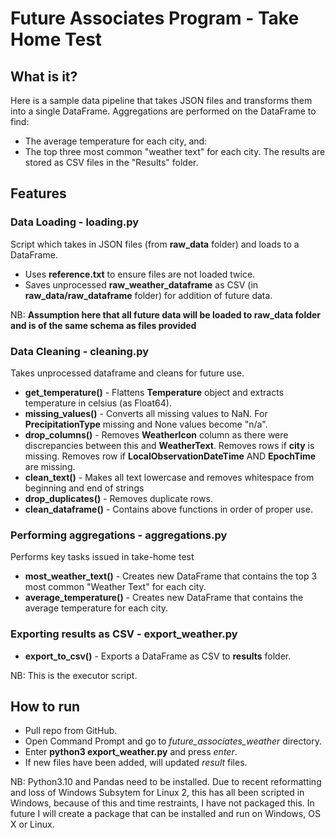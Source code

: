 # Future Associates Program - Take Home Test

## What is it?
Here is a sample data pipeline that takes JSON files and transforms them into a single DataFrame. Aggregations are performed on the DataFrame to find:
- The average temperature for each city, and:
- The top three most common "weather text" for each city.
The results are stored as CSV files in the "Results" folder.

## Features
### Data Loading - **loading.py**
Script which takes in JSON files (from **raw_data** folder) and loads to a DataFrame.
- Uses **reference.txt** to ensure files are not loaded twice.
- Saves unprocessed **raw_weather_dataframe** as CSV (in **raw_data/raw_dataframe** folder) for addition of future data.

NB: **Assumption here that all future data will be loaded to raw_data folder and is of the same schema as files provided**

### Data Cleaning - **cleaning.py**
Takes unprocessed dataframe and cleans for future use.
- **get_temperature()** - Flattens **Temperature** object and extracts temperature in celsius (as Float64).
- **missing_values()** - Converts all missing values to NaN. For **PrecipitationType** missing and None values become "n/a".
- **drop_columns()** - Removes **WeatherIcon** column as there were discrepancies between this and **WeatherText**. Removes rows if **city** is missing. Removes row if **LocalObservationDateTime** AND **EpochTime** are missing.
- **clean_text()** - Makes all text lowercase and removes whitespace from beginning and end of strings
- **drop_duplicates()** - Removes duplicate rows.
- **clean_dataframe()** - Contains above functions in order of proper use.

### Performing aggregations - **aggregations.py**
Performs key tasks issued in take-home test
- **most_weather_text()** - Creates new DataFrame that contains the top 3 most common "Weather Text" for each city.
- **average_temperature()** - Creates new DataFrame that contains the average temperature for each city.

### Exporting results as CSV - **export_weather.py**
- **export_to_csv()** - Exports a DataFrame as CSV to **results** folder.

NB: This is the executor script.

## How to run
- Pull repo from GitHub.
- Open Command Prompt and go to *future_associates_weather* directory.
- Enter **python3 export_weather.py** and press *enter*.
- If new files have been added, will updated *result* files.

NB: Python3.10 and Pandas need to be installed. Due to recent reformatting and loss of Windows Subsytem for Linux 2, this has all been scripted in Windows, because of this and time restraints, I have not packaged this. In future I will create a package that can be installed and run on Windows, OS X or Linux.
